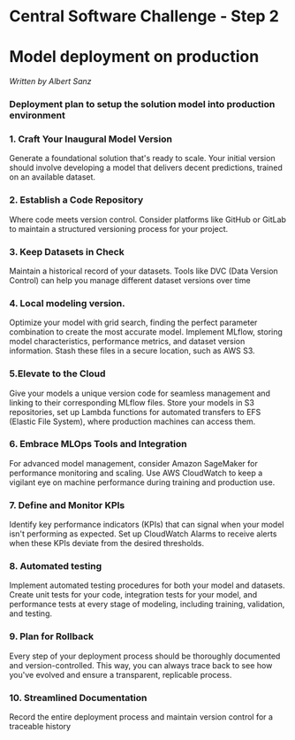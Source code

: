 # Central Software Challenge - Step 2
# Model deployment on production
*Written by Albert Sanz*
### Deployment plan to setup the solution model into production environment

### 1. Craft Your Inaugural Model Version
Generate a foundational solution that's ready to scale. Your initial version should involve developing a model that delivers decent predictions, trained on an available dataset.
### 2. Establish a Code Repository
Where code meets version control. Consider platforms like GitHub or GitLab to maintain a structured versioning process for your project.
### 3. Keep Datasets in Check
Maintain a historical record of your datasets. Tools like DVC (Data Version Control) can help you manage different dataset versions over time
### 4. Local modeling version.
Optimize your model with grid search, finding the perfect parameter combination to create the most accurate model. Implement MLflow, storing model characteristics, performance metrics, and dataset version information. Stash these files in a secure location, such as AWS S3.
### 5.Elevate to the Cloud 
Give your models a unique version code for seamless management and linking to their corresponding MLflow files. 
Store your models in S3 repositories, set up Lambda functions for automated transfers to EFS (Elastic File System), where production machines can access them.
### 6. Embrace MLOps Tools and Integration
For advanced model management, consider Amazon SageMaker for performance monitoring and scaling. 
Use AWS CloudWatch to keep a vigilant eye on machine performance during training and production use.
### 7. Define and Monitor KPIs
Identify key performance indicators (KPIs) that can signal when your model isn't performing as expected. 
Set up CloudWatch Alarms to receive alerts when these KPIs deviate from the desired thresholds.
### 8. Automated testing 
Implement automated testing procedures for both your model and datasets. 
Create unit tests for your code, integration tests for your model, and performance tests at every stage of modeling, including training, validation, and testing.
### 9. Plan for Rollback
Every step of your deployment process should be thoroughly documented and version-controlled. This way, you can always trace back to see how you've evolved and ensure a transparent, replicable process.
### 10. Streamlined Documentation
Record the entire deployment process and maintain version control for a traceable history 

